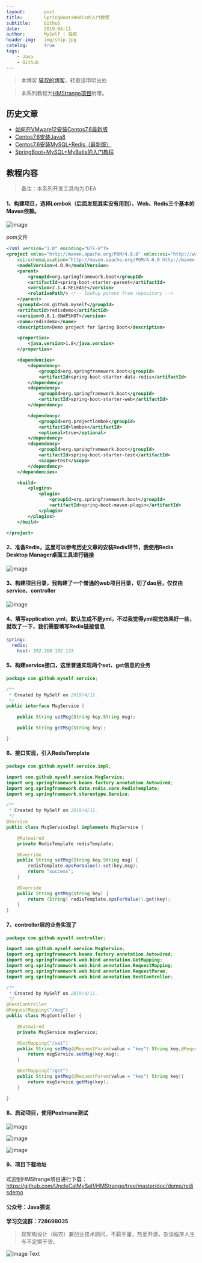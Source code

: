 ```yaml
---
layout:       post
title:        SpringBoot+Redis的入门教程
subtitle:     Github
date:         2019-04-11
author:       MySelf | 猫叔
header-img:   img/ship.jpg
catelog:      true
tags:
    - Java
    - Github
---
```


> 本博客 [猫叔的博客](https://unclecatmyself.github.io/)，转载请申明出处

> 本系列教程为[HMStrange项目](https://github.com/UncleCatMySelf/HMStrange)附带。

## 历史文章

* [如何在VMware12安装Centos7.6最新版](https://unclecatmyself.github.io/2019/04/08/vmwarecentos/)
* [Centos7.6安装Java8](https://unclecatmyself.github.io/2019/04/09/java8/)
* [Centos7.6安装MySQL+Redis（最新版）](https://unclecatmyself.github.io/2019/04/10/mysqlandredis/)
* [SpringBoot+MySQL+MyBatis的入门教程](https://unclecatmyself.github.io/2019/04/10/smm/)

## 教程内容

> 备注：本系列开发工具均为IDEA

#### 1、构建项目，选择Lombok（后面发现其实没有用到）、Web、Redis三个基本的Maven依赖。

![image](https://raw.githubusercontent.com/UncleCatMySelf/img_HMStrange/master/study/redis1.png)

pom文件

```xml
<?xml version="1.0" encoding="UTF-8"?>
<project xmlns="http://maven.apache.org/POM/4.0.0" xmlns:xsi="http://www.w3.org/2001/XMLSchema-instance"
	xsi:schemaLocation="http://maven.apache.org/POM/4.0.0 http://maven.apache.org/xsd/maven-4.0.0.xsd">
	<modelVersion>4.0.0</modelVersion>
	<parent>
		<groupId>org.springframework.boot</groupId>
		<artifactId>spring-boot-starter-parent</artifactId>
		<version>2.1.4.RELEASE</version>
		<relativePath/> <!-- lookup parent from repository -->
	</parent>
	<groupId>com.github.myself</groupId>
	<artifactId>redisdemo</artifactId>
	<version>0.0.1-SNAPSHOT</version>
	<name>redisdemo</name>
	<description>Demo project for Spring Boot</description>

	<properties>
		<java.version>1.8</java.version>
	</properties>

	<dependencies>
		<dependency>
			<groupId>org.springframework.boot</groupId>
			<artifactId>spring-boot-starter-data-redis</artifactId>
		</dependency>
		<dependency>
			<groupId>org.springframework.boot</groupId>
			<artifactId>spring-boot-starter-web</artifactId>
		</dependency>

		<dependency>
			<groupId>org.projectlombok</groupId>
			<artifactId>lombok</artifactId>
			<optional>true</optional>
		</dependency>
		<dependency>
			<groupId>org.springframework.boot</groupId>
			<artifactId>spring-boot-starter-test</artifactId>
			<scope>test</scope>
		</dependency>
	</dependencies>

	<build>
		<plugins>
			<plugin>
				<groupId>org.springframework.boot</groupId>
				<artifactId>spring-boot-maven-plugin</artifactId>
			</plugin>
		</plugins>
	</build>

</project>
```

#### 2、准备Redis，这里可以参考历史文章的安装Redis环节，我使用Redis Desktop Manager桌面工具进行链接

![image](https://raw.githubusercontent.com/UncleCatMySelf/img_HMStrange/master/study/redis5.png)

#### 3、构建项目目录，我构建了一个普通的web项目目录，切了dao层，仅仅由service、controller

![image](https://raw.githubusercontent.com/UncleCatMySelf/img_HMStrange/master/study/redis.png)

#### 4、填写application.yml，默认生成不是yml，不过我觉得yml视觉效果好一些，就改了一下，我们需要填写Redis链接信息

```yml
spring:
  redis:
    host: 192.168.192.133
```

#### 5、构建service接口，这里普通实现两个set、get信息的业务

```java
package com.github.myself.service;

/**
 * Created by MySelf on 2019/4/11.
 */
public interface MsgService {

    public String setMsg(String key,String msg);

    public String getMsg(String key);

}
```

#### 6、接口实现，引入RedisTemplate

```java
package com.github.myself.service.impl;

import com.github.myself.service.MsgService;
import org.springframework.beans.factory.annotation.Autowired;
import org.springframework.data.redis.core.RedisTemplate;
import org.springframework.stereotype.Service;

/**
 * Created by MySelf on 2019/4/11.
 */
@Service
public class MsgServiceImpl implements MsgService {

    @Autowired
    private RedisTemplate redisTemplate;

    @Override
    public String setMsg(String key,String msg) {
        redisTemplate.opsForValue().set(key,msg);
        return "success";
    }

    @Override
    public String getMsg(String key) {
        return (String) redisTemplate.opsForValue().get(key);
    }
}
```

#### 7、controller层的业务实现了

```java
package com.github.myself.controller;

import com.github.myself.service.MsgService;
import org.springframework.beans.factory.annotation.Autowired;
import org.springframework.web.bind.annotation.GetMapping;
import org.springframework.web.bind.annotation.RequestMapping;
import org.springframework.web.bind.annotation.RequestParam;
import org.springframework.web.bind.annotation.RestController;

/**
 * Created by MySelf on 2019/4/11.
 */
@RestController
@RequestMapping("/msg")
public class MsgController {

    @Autowired
    private MsgService msgService;

    @GetMapping("/set")
    public String setMsg(@RequestParam(value = "key") String key,@RequestParam(value = "msg") String msg){
        return msgService.setMsg(key,msg);
    }

    @GetMapping("/get")
    public String getMsg(@RequestParam(value = "key") String key){
        return msgService.getMsg(key);
    }

}
```

#### 8、启动项目，使用Postmane测试

![image](https://raw.githubusercontent.com/UncleCatMySelf/img_HMStrange/master/study/redis2.png)

![image](https://raw.githubusercontent.com/UncleCatMySelf/img_HMStrange/master/study/redis3.png)

![image](https://raw.githubusercontent.com/UncleCatMySelf/img_HMStrange/master/study/redis4.png)

#### 9、项目下载地址

欢迎到HMStrange项目进行下载：https://github.com/UncleCatMySelf/HMStrange/tree/master/doc/demo/redisdemo

#### 公众号：Java猫说

**学习交流群：728698035**

> 现架构设计（码农）兼创业技术顾问，不羁平庸，热爱开源，杂谈程序人生与不定期干货。

![Image Text](https://user-gold-cdn.xitu.io/2018/12/28/167f41f1a5729856?w=344&h=344&f=jpeg&s=8231)